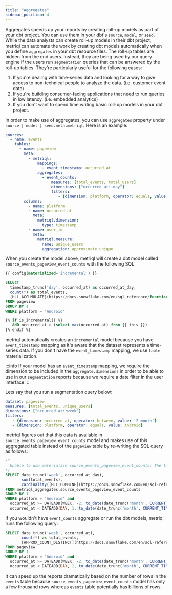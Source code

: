 ```yaml
---
title: "Aggregates"
sidebar_position: 4
---
```


Aggregates speeds up your reports by creating roll-up models as part of your dbt project. You can use them in your dbt's `source`, `model`, or `seed`. While the data analysts can create roll-up models in their dbt project, metriql can automate the work by creating dbt models automatically when you define `aggregates` in your dbt resource files. The roll-up tables are hidden from the end users. Instead, they are being used by our query engine if the users run `segmentation` queries that can be answered by the roll-up tables. They're particularly useful for the following cases:

1. If you're dealing with time-series data and looking for a way to give access to non-technical people to analyze the data. (i.e. customer event data)
2. If you're building consumer-facing applications that need to run queries in low latency. (i.e. embedded analytics)
3. If you don't want to spend time writing basic roll-up models in your dbt project.

In order to make use of aggregates, you can use `aggregates`  property under `source | model | seed.meta.metriql`. Here is an example:

```yml
sources:
  - name: events
    tables:
      - name: pageview
        meta:
          - metriql:
              mappings:
                - event_timestamp: occurred_at
              aggregates:
                - event_counts:
                    measures: [total_events, total_users]
                    dimensions: ["occurred_at::day"]
                    filters:
                       - {dimension: platform, operator: equals, value: Android}
        columns:
          - name: platform
          - name: occurred_at
            meta:
              metriql.dimension:
                type: timestamp
          - name: user_id
            meta:
              metriql.measure:
                name: unique_users
                aggregation: approximate_unique
```

When you create the model above, metriql will create a dbt model called `source_events_pageview_event_counts` with the following SQL:

```sql
{{ config(materialized='incremental') }}

SELECT 
  timestamp_trunc('day', occurred_at) as occurred_at_day, 
  count(*) as total_events, 
  [HLL_ACCUMULATE](https://docs.snowflake.com/en/sql-reference/functions/hll_accumulate.html)(user_id) as unique_users
FROM pageview
GROUP BY 1
WHERE platform = 'Android'

{% if is_incremental() %}
   AND occurred_at > (select max(occurred_at) from {{ this }})
{% endif %}
```

metriql automatically creates an `incremental` model because you have `event_timestamp` mapping as it's aware that the dataset represents a time-series data. If you don't have the `event_timestamp` mapping, we use `table` materialization. 

:::info
If your model has an `event_timestamp` mapping, we require the dimension to be included in the `aggregate.dimensions` in order to be able to use in our `segmentation` reports because we require a date filter in the user interface.
:::

Lets say that you run a segmentation query below:

```yml
dataset: pageview
measures: [total_events, unique_users]
dimensions: ["occurred_at::week"]
filters: 
   - {dimension: occurred_at, operator: between, value: '2 month'}
   - {dimension: platform, operator: equals, value: Android}
```

metriql figures out that this data is available in `source_events_pageview_event_counts` model and makes use of this aggregated table instead of the `pageview` table by re-writing the SQL query as follows:

```sql
/*
  Unable to use materialize source_events_pageview_event_counts: The target table metriql_aggregates.source_events_pageview_event_counts doesn't exist
*/
SELECT date_trunc('week', occurred_at_day), 
       sum(total_events), 
       cardinality([HLL_COMBINE](https://docs.snowflake.com/en/sql-reference/functions/hll_combine.html)(unique_users))
FROM metriql_aggregates.source_events_pageview_event_counts
GROUP BY 1
WHERE platform = 'Android' and 
  occurred_at >= DATEADD(WEEK, -2, to_date(date_trunc('month', CURRENT_TIMESTAMP))) AND 
  occurred_at < DATEADD(DAY, 1, to_date(date_trunc('month', CURRENT_TIMESTAMP)))
```

If you wouldn't have `event_counts` aggregate or run the dbt models, metriql runs the following query:

```sql
SELECT date_trunc('week', occurred_at), 
       count(*) as total_events,
       [APPROX_COUNT_DISTINCT](https://docs.snowflake.com/en/sql-reference/functions/approx_count_distinct.html)(user_id)
FROM pageview
GROUP BY 1
WHERE platform = 'Android' and 
  occurred_at >= DATEADD(WEEK, -2, to_date(date_trunc('month', CURRENT_TIMESTAMP))) AND 
  occurred_at < DATEADD(DAY, 1, to_date(date_trunc('month', CURRENT_TIMESTAMP)))
```

It can speed up the reports dramatically based on the number of rows in the `events` table because  `source_events_pageview_event_counts` model has only a few thousand rows whereas `events` table potentially has billions of rows.